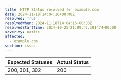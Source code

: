 ```yaml
---
title: HTTP Status resolved for example.com
date: 2024-11-18T14:04:16+00:00Z
resolved: True
resolvedWhen: 2024-11-18T14:04:16+00:00Z
resolvedStartTime: 2024-10-25T21:09:43.191474+00:00
severity: notice
affected:
  - example.com
section: issue
---
```


| Expected Statuses | Actual Status  |
|-------------------|----------------|
| 200, 301, 302 | 200 |
